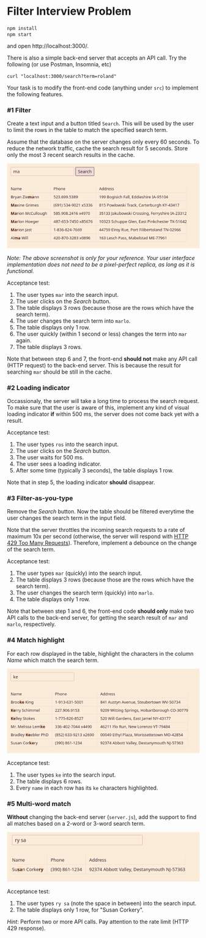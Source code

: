 # Filter Interview Problem

```
npm install
npm start
```
and open http://localhost:3000/.

There is also a simple back-end server that accepts an API call. Try the following (or use Postman, Insomnia, etc)

```
curl "localhost:3000/search?term=roland"
```

Your task is to modify the front-end code (anything under `src`) to implement the following features.

### #1 Filter

Create a text input and a button titled `Search`. This will be used by the user to limit the rows in the table to match the specified search term.

Assume that the database on the server changes only every 60 seconds. To reduce the network traffic, cache the search result for 5 seconds. Store only the most 3 recent search results in the cache.

![](/screenshots/image1.png)

_Note: The above screenshot is only for your reference. Your user interface implementation does not need to be a pixel-perfect replica, as long as it is functional._

Acceptance test:
1. The user types `mar` into the search input.
2. The user clicks on the _Search_ button.
3. The table displays 3 rows (because those are the rows which have the search term).
4. The user changes the search term into `marlo`.
5. The table displays only 1 row.
6. The user quickly (within 1 second or less) changes the term into `mar` again.
7. The table displays 3 rows.

Note that between step 6 and 7, the front-end **should not** make any API call (HTTP request) to the back-end server. This is because the result for searching `mar` should be still in the cache.

### #2 Loading indicator

Occassionaly, the server will take a long time to process the search request. To make sure that the user is aware of this, implement any kind of visual loading indicator **if** within 500 ms, the server does not come back yet with a result.

Acceptance test:
1. The user types `ros` into the search input.
2. The user clicks on the _Search_ button.
3. The user waits for 500 ms.
4. The user sees a loading indicator.
5. After some time (typically 3 seconds), the table displays 1 row.

Note that in step 5, the loading indicator **should** disappear.
### #3 Filter-as-you-type

Remove the _Search_ button. Now the table should be filtered everytime the user changes the search term in the input field.

Note that the server throttles the incoming search requests to a rate of maximum 10x per second (otherwise, the server will respond with [HTTP 429 Too Many Requests](https://developer.mozilla.org/en-US/docs/Web/HTTP/Status/429)). Therefore, implement a debounce on the change of the search term.

Acceptance test:
1. The user types `mar` (quickly) into the search input.
2. The table displays 3 rows (because those are the rows which have the search term).
3. The user changes the search term (quickly) into `marlo`.
4. The table displays only 1 row.

Note that between step 1 and 6, the front-end code **should only** make two API calls to the back-end server, for getting the search result of `mar` and `marlo`, respectively.

### #4 Match highlight

For each row displayed in the table, highlight the characters in the column _Name_ which match the search term.

![](/screenshots/image4.png)

Acceptance test:
1. The user types `ke` into the search input.
2. The table displays 6 rows.
3. Every `name` in each row has its `ke` characters highlighted.

### #5 Multi-word match

**Without** changing the back-end server (`server.js`), add the support to find all matches based on a 2-word or 3-word search term.

![](/screenshots/image5.png)

Acceptance test:
1. The user types `ry sa` (note the space in between) into the search input.
2. The table displays only 1 row, for "Susan Corkery".

_Hint_: Perform two or more API calls. Pay attention to the rate limit (HTTP 429 response).
